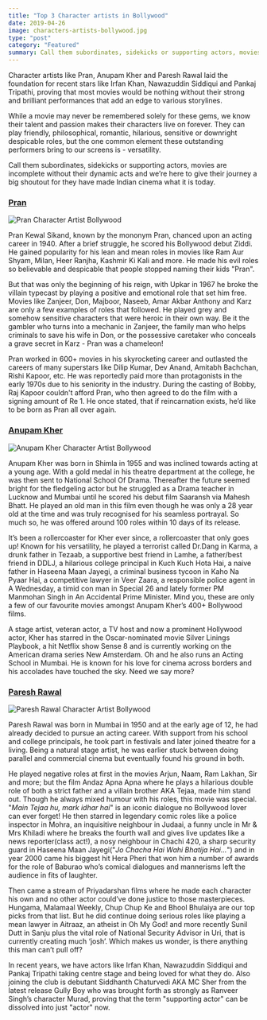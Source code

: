 ```yaml
---
title: "Top 3 Character artists in Bollywood"
date: 2019-04-26
image: characters-artists-bollywood.jpg
type: "post"
category: "Featured"
summary: Call them subordinates, sidekicks or supporting actors, movies are incomplete without their dynamic acts and we’re here to give their journey a big shoutout.
---
```


Character artists like Pran, Anupam Kher and Paresh Rawal laid the foundation for recent stars like Irfan Khan, Nawazuddin Siddiqui and Pankaj Tripathi, proving that most movies would be nothing without their strong and brilliant performances that add an edge to various storylines.

While a movie may never be remembered solely for these gems, we know their talent and passion makes their characters live on forever. They can play friendly, philosophical, romantic, hilarious, sensitive or downright despicable roles, but the one common element these outstanding performers bring to our screens is - versatility.

Call them subordinates, sidekicks or supporting actors, movies are incomplete without their dynamic acts and we’re here to give their journey a big shoutout for they have made Indian cinema what it is today.

<h3><a href="https://spuul.com/stars/478-pran" rel="noopener" target="_blank">Pran</a></h3>
<img src="https://blog.spuul.com/wp-content/uploads/2019/02/pran-character-actor-bollywood.jpg" alt="Pran Character Artist Bollywood"/>

Pran Kewal Sikand, known by the mononym Pran, chanced upon an acting career in 1940. After a brief struggle, he scored his Bollywood debut Ziddi. He gained popularity for his lean and mean roles in movies like Ram Aur Shyam, Milan, Heer Ranjha, Kashmir Ki Kali and more. He made his evil roles so believable and despicable that people stopped naming their kids "Pran".

But that was only the beginning of his reign, with Upkar in 1967 he broke the villain typecast by playing a positive and emotional role that set him free. Movies like Zanjeer, Don, Majboor, Naseeb, Amar Akbar Anthony and Karz are only a few examples of roles that followed. He played grey and somehow sensitive characters that were heroic in their own way. Be it the gambler who turns into a mechanic in Zanjeer, the family man who helps criminals to save his wife in Don, or the possessive caretaker who conceals a grave secret in Karz - Pran was a chameleon!  

Pran worked in 600+ movies in his skyrocketing career and outlasted the careers of many superstars like Dilip Kumar, Dev Anand, Amitabh Bachchan, Rishi Kapoor, etc. He was reportedly paid more than protagonists in the early 1970s due to his seniority in the industry. During the casting of Bobby, Raj Kapoor couldn't afford Pran, who then agreed to do the film with a signing amount of Re 1. He once stated, that if reincarnation exists, he’d like to be born as Pran all over again.

<h3><a href="https://spuul.com/stars/9-anupam-kher" rel="noopener" target="_blank">Anupam Kher</a></h3>
<img src="https://blog.spuul.com/wp-content/uploads/2019/02/anupam-kher-character-actor-bollywood.jpg" alt="Anupam Kher Character Artist Bollywood"/>

Anupam Kher was born in Shimla in 1955 and was inclined towards acting at a young age. With a gold medal in his theatre department at the college, he was then sent to National School Of Drama. Thereafter the future seemed bright for the fledgeling actor but he struggled as a Drama teacher in Lucknow and Mumbai until he scored his debut film Saaransh via Mahesh Bhatt. He played an old man in this film even though he was only a 28 year old at the time and was truly recognised for his seamless portrayal. So much so, he was offered around 100 roles within 10 days of its release.

It’s been a rollercoaster for Kher ever since, a rollercoaster that only goes up! Known for his versatility, he played a terrorist called Dr.Dang in Karma, a drunk father in Tezaab, a supportive best friend in Lamhe, a father/best friend in DDLJ, a hilarious college principal in Kuch Kuch Hota Hai, a naive father in Haseena Maan Jayegi, a criminal business tycoon in Kaho Na Pyaar Hai, a competitive lawyer in Veer Zaara, a responsible police agent in A Wednesday, a timid con man in Special 26 and lately former PM Manmohan Singh in An Accidental Prime Minister. Mind you, these are only a few of our favourite movies amongst Anupam Kher’s 400+ Bollywood films.

A stage artist, veteran actor, a TV host and now a prominent Hollywood actor, Kher has starred in the Oscar-nominated movie Silver Linings Playbook, a hit Netflix show Sense 8 and is currently working on the American drama series New Amsterdam. Oh and he also runs an Acting School in Mumbai. He is known for his love for cinema across borders and his accolades have touched the sky. Need we say more?

<h3><a href="https://spuul.com/stars/87-paresh-rawal" rel="noopener" target="_blank">Paresh Rawal</a></h3>
<img src="https://blog.spuul.com/wp-content/uploads/2019/02/paresh-rawal-character-actor-bollywood.jpg" alt="Paresh Rawal Character Artist Bollywood"/>

Paresh Rawal was born in Mumbai in 1950 and at the early age of 12, he had already decided to pursue an acting career. With support from his school and college principals, he took part in festivals and later joined theatre for a living. Being a natural stage artist, he was earlier stuck between doing parallel and commercial cinema but eventually found his ground in both.

He played negative roles at first in the movies Arjun, Naam, Ram Lakhan, Sir and more; but the film Andaz Apna Apna where he plays a hilarious double role of both a strict father and a villain brother AKA Tejaa, made him stand out. Though he always mixed humour with his roles, this movie was special. "<em>Main Tejaa hu, mark idhar hai</em>" is an iconic dialogue no Bollywood lover can ever forget! He then starred in legendary comic roles like a police inspector in Mohra, an inquisitive neighbour in Judaai, a funny uncle in Mr & Mrs Khiladi where he breaks the fourth wall and gives live updates like a news reporter(class act!), a nosy neighbour in Chachi 420, a sharp security guard in Haseena Maan Jayegi("<em>Jo Chacha Hai Wahi Bhatija Hai...</em>") and in year 2000 came his biggest hit Hera Pheri that won him a number of awards for the role of Baburao who’s comical dialogues and mannerisms left the audience in fits of laughter.

Then came a stream of Priyadarshan films where he made each character his own and no other actor could’ve done justice to those masterpieces. Hungama, Malamaal Weekly, Chup Chup Ke and Bhool Bhulaiya are our top picks from that list. But he did continue doing serious roles like playing a mean lawyer in Aitraaz, an atheist in Oh My God! and more recently Sunil Dutt in Sanju plus the vital role of National Security Advisor in Uri, that is currently creating much ‘josh’. Which makes us wonder, is there anything this man can’t pull off?

In recent years, we have actors like Irfan Khan, Nawazuddin Siddiqui and Pankaj Tripathi taking centre stage and being loved for what they do. Also joining the club is debutant Siddhanth Chaturvedi AKA MC Sher from the latest release Gully Boy who was brought forth as strongly as Ranveer Singh’s character Murad, proving that the term "supporting actor" can be dissolved into just "actor" now.
